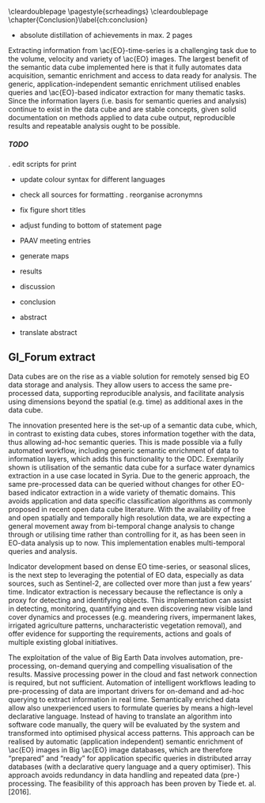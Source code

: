 \cleardoublepage
\pagestyle{scrheadings}
\cleardoublepage
\chapter{Conclusion}\label{ch:conclusion}

- absolute distillation of achievements in max. 2 pages

Extracting information from \ac{EO}-time-series is a challenging task due to the volume, velocity and variety of \ac{EO} images. The largest benefit of the semantic data cube implemented here is that it fully automates data acquisition, semantic enrichment and access to data ready for analysis. The generic, application-independent semantic enrichment utilised enables queries and \ac{EO}-based indicator extraction for many thematic tasks. Since the information layers (i.e. basis for semantic queries and analysis) continue to exist in the data cube and are stable concepts, given solid documentation on methods applied to data cube output, reproducible results and repeatable analysis ought to be possible.


##### TODO
. edit scripts for print
- update colour syntax for different languages
- check all sources for formatting
. reorganise acronymns
- fix figure short titles
- adjust funding to bottom of statement page

- PAAV meeting entries


- generate maps
- results
- discussion
- conclusion
- abstract
- translate abstract


## GI_Forum extract

Data cubes are on the rise as a viable solution for remotely sensed big EO data storage and analysis. They allow users to access the same pre-processed data, supporting reproducible analysis, and facilitate analysis using dimensions beyond the spatial (e.g. time) as additional axes in the data cube.

The innovation presented here is the set-up of a semantic data cube, which, in contrast to existing data cubes, stores information together with the data, thus allowing ad-hoc semantic queries. This is made possible via a fully automated workflow, including generic semantic enrichment of data to information layers, which adds this functionality to the ODC. Exemplarily shown is utilisation of the semantic data cube for a surface water dynamics extraction in a use case located in Syria. Due to the generic approach, the same pre-processed data can be queried without changes for other EO-based indicator extraction in a wide variety of thematic domains. This avoids application and data specific classification algorithms as commonly proposed in recent open data cube literature. With the availability of free and open spatially and temporally high resolution data, we are expecting a general movement away from bi-temporal change analysis to change through or utilising time rather than controlling for it, as has been seen in EO-data analysis up to now. This implementation enables multi-temporal queries and analysis.

Indicator development based on dense EO time-series, or seasonal slices, is the next step to leveraging the potential of EO data, especially as data sources, such as Sentinel-2, are collected over more than just a few years’ time. Indicator extraction is necessary because the reflectance is only a proxy for detecting and identifying objects. This implementation can assist in detecting, monitoring, quantifying and even discovering new visible land cover dynamics and processes (e.g. meandering rivers, impermanent lakes, irrigated agriculture patterns, uncharacteristic vegetation removal), and offer evidence for supporting the requirements, actions and goals of multiple existing global initiatives.

The exploitation of the value of Big Earth Data involves automation, pre-processing, on-demand querying and compelling visualisation of the results. Massive processing power in the cloud and fast network connection is required, but not sufficient. Automation of intelligent workflows leading to pre-processing of data are important drivers for on-demand and ad-hoc querying to extract information in real time. Semantically enriched data allow also unexperienced users to formulate queries by means a high-level declarative language. Instead of having to translate an algorithm into software code manually, the query will be evaluated by the system and transformed into optimised physical access patterns. This approach can be realised by automatic (application independent) semantic enrichment of \ac{EO} images in Big \ac{EO} image databases, which are therefore “prepared” and “ready” for application specific queries in distributed array databases (with a declarative query language and a query optimiser). This approach avoids redundancy in data handling and repeated data (pre-) processing. The feasibility of this approach has been proven by Tiede et. al. [2016].
